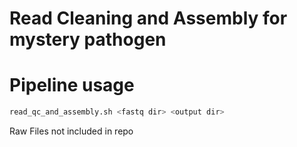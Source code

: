 # Read Cleaning and Assembly for mystery pathogen

# Pipeline usage

```bash
read_qc_and_assembly.sh <fastq dir> <output dir>
```

Raw Files not included in repo

